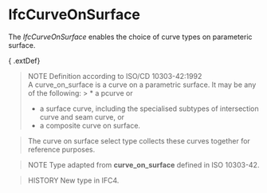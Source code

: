 # IfcCurveOnSurface

The _IfcCurveOnSurface_ enables the choice of curve types on parameteric surface.

{ .extDef}
> NOTE  Definition according to ISO/CD 10303-42:1992  
> A curve_on_surface is a curve on a parametric surface. It may be any of the following: > * a pcurve or
> * a surface curve, including the specialised subtypes of intersection curve and seam curve, or
> * a composite curve on surface.

  
> The curve on surface select type collects these curves together for reference purposes.

> NOTE  Type adapted from **curve_on_surface** defined in ISO 10303-42.

> HISTORY  New type in IFC4.
